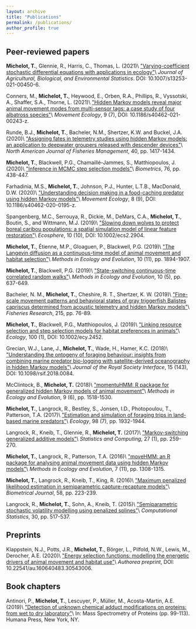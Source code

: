 ```yaml
---
layout: archive
title: "Publications"
permalink: /publications/
author_profile: true
---
```


## Peer-reviewed papers

**Michelot, T.**, Glennie, R., Harris, C., Thomas, L. (2021)\\
["Varying-coefficient stochastic differential equations with applications in ecology"](https://link.springer.com/article/10.1007%2Fs13253-021-00450-6)\\
_Journal of Agricultural, Biological, and Environmental Statistics_. DOI: 10.1007/s13253-021-00450-6.

Conners, M., **Michelot, T.**, Heywood, E., Orben, R.A., Phillips, R., Vyssotski, A., Shaffer, S.A., Thorne, L. (2021)\\
["Hidden Markov models reveal major animal movement modes from multi-sensor tags: a case study of four albatross species"](https://movementecologyjournal.biomedcentral.com/articles/10.1186/s40462-021-00243-z)\\
_Movement Ecology_, 9 (7), DOI: 10.1186/s40462-021-00243-z.

Runde, B.J., **Michelot, T.**, Bacheler, N.M., Shertzer, K.W. and Buckel, J.A. (2020)\\
["Assigning fates in telemetry studies using hidden Markov models: an application to deepwater groupers released with descender devices"](https://afspubs.onlinelibrary.wiley.com/doi/abs/10.1002/nafm.10504)\\
_North American Journal of Fisheries Management_, 40, pp. 1417-1434.

**Michelot, T.**, Blackwell, P.G., Chamaill&eacute;-Jammes, S., Matthiopoulos, J. (2020)\\
["Inference in MCMC step selection models"](https://onlinelibrary.wiley.com/doi/abs/10.1111/biom.13170)\\
_Biometrics_, 76, pp. 438-447.

Farhadinia, M.S., **Michelot, T.**, Johnson, P.J., Hunter, L.T.B., MacDonald, D.W. (2020)\\
["Understanding decision making in a food-caching predator using hidden Markov models"](https://movementecologyjournal.biomedcentral.com/articles/10.1186/s40462-020-0195-z)\\
_Movement Ecology_, 8 (9), DOI: 10.1186/s40462-020-0195-z.

Spangenberg, M.C., Serrouya, R., Dickie, M., DeMars, C.A., **Michelot, T.**, Boutin, S., and Wittmann, M.J. (2019)\\
["Slowing down wolves to protect boreal caribou populations: a spatial simulation model of linear feature restoration"](https://esajournals.onlinelibrary.wiley.com/doi/full/10.1002/ecs2.2904)\\
_Ecosphere_,  10 (10), DOI: 10.1002/ecs2.2904.

**Michelot, T.**, &Eacute;tienne, M.P., Gloaguen, P., Blackwell, P.G. (2019)\\
["The Langevin diffusion as a continuous-time model of animal movement and habitat selection"](https://besjournals.onlinelibrary.wiley.com/doi/abs/10.1111/2041-210X.13275)\\
_Methods in Ecology and Evolution_, 10 (11), pp. 1894-1907.

**Michelot, T.**, Blackwell, P.G. (2019)\\
["State-switching continuous-time correlated random walks"](https://besjournals.onlinelibrary.wiley.com/doi/full/10.1111/2041-210X.13154)\\
_Methods in Ecology and Evolution_, 10 (5), pp. 637-649.

Bacheler, N. M., **Michelot, T.**, Cheshire, R. T., Shertzer, K. W. (2019)\\
["Fine-scale movement patterns and behavioral states of gray triggerfish Balistes capriscus determined from acoustic telemetry and hidden Markov models"](https://www.sciencedirect.com/science/article/pii/S0165783619300578)\\
_Fisheries Research_, 215, pp. 76-89.

**Michelot, T.**, Blackwell, P.G., Matthiopoulos, J. (2019)\\
["Linking resource selection and step selection models for habitat preferences in animals"](https://esajournals.onlinelibrary.wiley.com/doi/abstract/10.1002/ecy.2452)\\
_Ecology_, 100 (1), DOI: 10.1002/ecy.2452.
	
Grecian, W.J., Lane, J., **Michelot, T.**, Wade, H., Hamer, K.C. (2018)\\
["Understanding the ontogeny of foraging behaviour: insights from combining marine predator bio-logging with satellite-derived oceanography in hidden Markov models"](http://rsif.royalsocietypublishing.org/content/15/143/20180084)\\
_Journal of the Royal Society Interface_, 15 (143), DOI: 10.1098/rsif.2018.0084.

McClintock, B., **Michelot, T.** (2018)\\
["momentuHMM: R package for generalized hidden Markov models of animal movement"](http://onlinelibrary.wiley.com/doi/10.1111/2041-210X.12995/abstract)\\
_Methods in Ecology and Evolution_, 9 (6), pp. 1518-1530.

**Michelot, T.**, Langrock, R., Bestley, S., Jonsen, I.D., Photopoulou, T., Patterson, T.A. (2017)\\
["Estimation and simulation of foraging trips in land-based marine predators"](http://onlinelibrary.wiley.com/doi/10.1002/ecy.1880/abstract)\\
_Ecology_, 98 (7), pp. 1932-1944.

Langrock, R., Kneib, T., Glennie, R., **Michelot, T.** (2017)\\
["Markov-switching generalized additive models"](http://link.springer.com/article/10.1007/s11222-015-9620-3)\\
_Statistics and Computing_, 27 (1), pp. 259-270.

**Michelot, T.**, Langrock, R., Patterson, T.A. (2016)\\
["moveHMM: an R package for analysing animal movement data using hidden Markov models"](http://onlinelibrary.wiley.com/doi/10.1111/2041-210X.12578/abstract)\\
_Methods in Ecology and Evolution_, 7 (11), pp. 1308-1315.

**Michelot, T.**, Langrock, R., Kneib, T., King, R. (2016)\\
["Maximum penalized likelihood estimation in semiparametric capture-recapture models"](http://onlinelibrary.wiley.com/doi/10.1002/bimj.201400222/abstract)\\
_Biometrical Journal_, 58, pp. 223-239. 

Langrock, R., **Michelot, T.**, Sohn, A., Kneib, T. (2015)\\
["Semiparametric stochastic volatility modelling using penalized splines"](http://link.springer.com/article/10.1007/s00180-014-0547-5)\\
_Computational Statistics_, 30, pp. 517-537.

## Preprints

Klappstein, N.J., Potts, J.R., **Michelot, T.**, Börger, L., Pilfold, N.W., Lewis, M., Derocher, A.E. (2020)\\
["Energy selection functions: modelling the energetic drivers of animal movement and habitat use"](https://www.authorea.com/doi/full/10.22541/au.160640483.30543006)\\
_Authorea preprint_, DOI: 10.22541/au.160640483.30543006.

## Book chapters

Antinori, P., **Michelot, T.**, Lescuyer, P., Müller, M., Acosta-Martin, A.E. (2019)\\
["Detection of unknown chemical adduct modifications on proteins: from wet to dry laboratory"](https://link.springer.com/protocol/10.1007/978-1-4939-9232-4_8)\\
In: Mass Spectrometry of Proteins (pp. 99-113). Humana Press, New York, NY.

<!-- {% include base_path %} -->

<!-- {% for post in site.publications reversed %} -->
<!--   {% include archive-single.html %} -->
<!-- {% endfor %} -->
